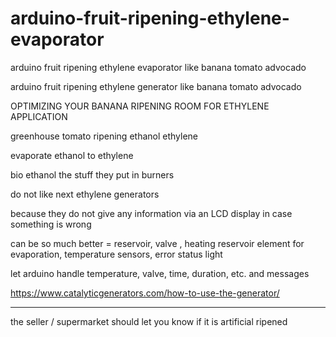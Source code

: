# arduino-fruit-ripening-ethylene-evaporator
arduino fruit ripening ethylene evaporator like banana tomato advocado

arduino fruit ripening ethylene generator like banana tomato advocado

OPTIMIZING YOUR BANANA RIPENING ROOM FOR ETHYLENE APPLICATION

greenhouse tomato ripening ethanol ethylene

evaporate ethanol to ethylene

bio ethanol the stuff they put in burners

do not like next ethylene generators

because they do not give any information via an LCD display in case something is wrong

can be so much better = reservoir, valve , heating reservoir element for evaporation, temperature sensors, error status light

let arduino handle temperature, valve, time, duration, etc. and messages

https://www.catalyticgenerators.com/how-to-use-the-generator/


----

the seller / supermarket should let you know if it is artificial ripened
